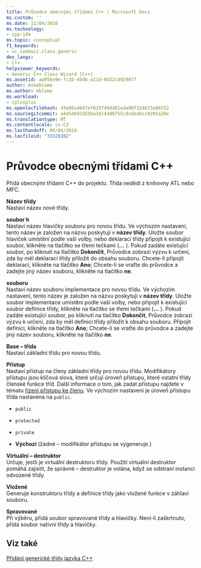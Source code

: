 ```yaml
---
title: Průvodce obecnými třídami C++ | Microsoft Docs
ms.custom: ''
ms.date: 11/04/2016
ms.technology:
- cpp-ide
ms.topic: conceptual
f1_keywords:
- vc.codewiz.class.generic
dev_langs:
- C++
helpviewer_keywords:
- Generic C++ Class Wizard [C++]
ms.assetid: aa95be9e-fc1b-45db-a11d-0d32c4929077
author: mikeblome
ms.author: mblome
ms.workload:
- cplusplus
ms.openlocfilehash: 43e86a4047ef025f49dd01eda90f324623a90752
ms.sourcegitcommit: a4454b91d556a3dc43d8755cdcdeabcc9285a20e
ms.translationtype: MT
ms.contentlocale: cs-CZ
ms.lasthandoff: 06/04/2018
ms.locfileid: "33328302"
---
```

# <a name="generic-c-class-wizard"></a>Průvodce obecnými třídami C++
Přidá obecnými třídami C++ do projektu. Třída nedědí z knihovny ATL nebo MFC.  
  
 **Název třídy**  
 Nastaví název nové třídy.  
  
 **soubor h**  
 Nastaví název hlavičky souboru pro novou třídu. Ve výchozím nastavení, tento název je založen na názvu poskytují v **název třídy**. Uložte soubor hlaviček umístění podle vaší volby, nebo deklaraci třídy připojit k existující soubor, klikněte na tlačítko se třemi tečkami (**...** ). Pokud zadáte existující soubor, po kliknutí na tlačítko **Dokončit**, Průvodce zobrazí výzvu k určení, zda by měl deklaraci třídy přiložit do obsahu souboru. Chcete-li připojit deklaraci, klikněte na tlačítko **Ano**; Chcete-li se vraťte do průvodce a zadejte jiný název souboru, klikněte na tlačítko **ne**.  
  
 **souboru**  
 Nastaví název souboru implementace pro novou třídu. Ve výchozím nastavení, tento název je založen na názvu poskytují v **název třídy**. Uložte soubor implementace umístění podle vaší volby, nebo připojit k existující soubor definice třídy, klikněte na tlačítko se třemi tečkami (**...** ). Pokud zadáte existující soubor, po kliknutí na tlačítko **Dokončit**, Průvodce zobrazí výzvu k určení, zda by měl definici třídy přiložit k obsahu souboru. Připojit definici, klikněte na tlačítko **Ano**; Chcete-li se vraťte do průvodce a zadejte jiný název souboru, klikněte na tlačítko **ne**.  
  
 **Base – třída**  
 Nastaví základní třídu pro novou třídu.  
  
 **Přístup**  
 Nastaví přístup na členy základní třídy pro novou třídu. Modifikátory přístupu jsou klíčová slova, které určují úroveň přístupu, které ostatní třídy členské funkce tříd. Další informace o tom, jak zadat přístupu najdete v tématu [řízení přístupu ke členu](../cpp/member-access-control-cpp.md). Ve výchozím nastavení je úroveň přístupu třída nastavena na `public`.  
  
-   `public`  
  
-   `protected`  
  
-   `private`  
  
-   **Výchozí** (žádné – modifikátor přístupu se vygeneruje.)  
  
 **Virtuální – destruktor**  
 Určuje, jestli je virtuální destruktoru třídy. Použití virtuální destruktor pomáhá zajistit, že správné – destruktor je volána, když se odstraní instanci odvozené třídy.  
  
 **Vložené**  
 Generuje konstruktoru třídy a definice třídy jako vložené funkce v záhlaví souboru.  
  
 **Spravované**  
 Při výběru, přidá soubor spravované třídy a hlavičky. Není-li zaškrtnuto, přidá soubor nativní třídy a hlavičky.  
  
## <a name="see-also"></a>Viz také  
 [Přidání generické třídy jazyka C++](../ide/adding-a-generic-cpp-class.md)